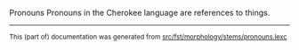 Pronouns
Pronouns in the Cherokee language are references to things.

* * *

<small>This (part of) documentation was generated from [src/fst/morphology/stems/pronouns.lexc](https://github.com/giellalt/lang-chr/blob/main/src/fst/morphology/stems/pronouns.lexc)</small>
